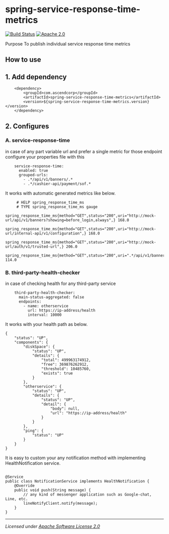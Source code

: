 # spring-service-response-time-metrics
[![Build Status](https://travis-ci.org/ascendcorp/spring-service-response-time-metrics.svg?branch=master)](https://travis-ci.org/ascendcorp/spring-service-response-time-metrics)
[![Apache 2.0](https://img.shields.io/github/license/micrometer-metrics/micrometer.svg)](http://www.apache.org/licenses/LICENSE-2.0)

Purpose
To publish individual service response time metrics

## How to use

## 1. Add dependency
```
    <dependency>
        <groupId>com.ascendcorp</groupId>
        <artifactId>spring-service-response-time-metrics</artifactId>
        <version>${spring-service-response-time-metrics.version}</version>
    </dependency>
```        
## 2. Configures
### A. service-response-time

in case of any part variable url and prefer a single metric for those endpoint configure your properties file with this

```
    service-response-time:
      enabled: true  
      grouped-urls:
        - .*/api/v1/banners/.*
        - .*/cashier-api/payment/sof.*
```


It works with automatic generated metrics like below.
```
     # HELP spring_response_time_ms  
     # TYPE spring_response_time_ms gauge
     spring_response_time_ms{method="GET",status="200",uri="http://mock-url/api/v1/banners?showing=before_login,always",} 168.0
     spring_response_time_ms{method="GET",status="200",uri="http://mock-url/internal-api/v1/configuration",} 168.0
     spring_response_time_ms{method="GET",status="200",uri="http://mock-url/auth/v1/trusted-url",} 206.0
     spring_response_time_ms{method="GET",status="200",uri=".*/api/v1/banners/.*",} 114.0
```

### B. third-party-health-checker

in case of checking health for any third-party service


```
    third-party-health-checker:
      main-status-aggregated: false
      endpoints:
        - name: otherservice
          url: https://ip-address/health
          interval: 10000
```

It works with your health path as below.

```
{
    "status": "UP",
    "components": {
        "diskSpace": {
            "status": "UP",
            "details": {
                "total": 499963174912,
                "free": 369876262912,
                "threshold": 10485760,
                "exists": true
            }
        },
        "otherservice": {
            "status": "UP",
            "details": {
                "status": "UP",
                "detail": {
                    "body": null,
                    "url": "https://ip-address/health"
                }
            }
        },
        "ping": {
            "status": "UP"
        }
    }
}
```

It is easy to custom your any notification method with implementing HealthNotification service.

```

@Service
public class NotificationService implements HealthNotification {
    @Override
    public void push(String message) {
        // any kind of messenger application such as Google-chat, Line, etc.
        lineNotifyClient.notify(message);
    }
}

```

-------------------------------------
_Licensed under [Apache Software License 2.0](https://www.apache.org/licenses/LICENSE-2.0)_
